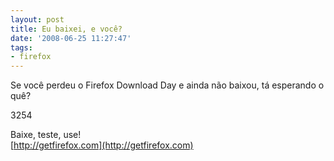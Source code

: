 ```yaml
---
layout: post
title: Eu baixei, e você?
date: '2008-06-25 11:27:47'
tags:
- firefox
---
```



Se você perdeu o Firefox Download Day e ainda não baixou, tá esperando o quê?

<wpg2>3254</wpg2>

Baixe, teste, use!  
[http://getfirefox.com](http://getfirefox.com)


